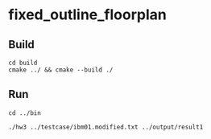 # fixed_outline_floorplan

## Build
```
cd build 
cmake ../ && cmake --build ./
```

## Run
```
cd ../bin

./hw3 ../testcase/ibm01.modified.txt ../output/result1

```
